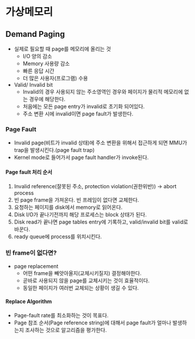 # 가상메모리

## Demand Paging

* 실제로 필요할 때 page를 메모리에 올리는 것 
  * I/O 양의 감소
  * Memory 사용량 감소
  * 빠른 응답 시간
  * 더 많은 사용자(프로그램) 수용
* Valid/ Invalid bit
  * Invalid의 경우 사용되지 않는 주소영역인 경우와 페이지가 물리적 메모리에 없는 경우에 해당한다.
  * 처음에는 모든 page entry가 invalid로 초기화 되어있다.
  * 주소 변환 시에 invalid이면 page fault가 발생한다.

### Page Fault

* Invalid page(비트가 invalid 상태)에 주소 변환을 위해서 접근하게 되면 MMU가 trap을 발생시킨다.(page fault trap)
* Kernel mode로 들어가서 page fault handler가 invoke된다.

#### Page fault 처리 순서

1. Invalid reference(잘못된 주소, protection violation(권한위반)) -> abort process
2. 빈 page frame을 가져온다. 빈 프레임이 없다면 교체한다.
3. 요청하는 페이지를 disk에서 memory로 읽어온다.
4. Disk I/O가 끝나기전까지 해당 프로세스는 block 상태가 된다.
5. Disk read가 끝나면 page tables entry에 기록하고, valid/invalid bit를 valid로 바꾼다.
6. ready queue에 process를 위치시킨다.

### 빈 frame이 없다면?

* page replacement
  * 어떤 frame을 빼앗아올지(교체시키질지) 결정해야한다.
  * 곧바로 사용되지 않을 page를 교체시키는 것이 효율적이다.
  * 동일한 페이지가 여러번 교체되는 상황이 생길 수 있다.

#### Replace Algorithm

* Page-fault rate를 최소화하는 것이 목표다.
* Page 참조 순서(Page reference string)에 대해서 page fault가 얼마나 발생하는지 조사하는 것으로 알고리즘을 평가한다.